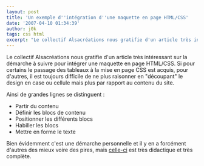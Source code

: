```yaml
---
layout: post
title: 'Un exemple d''intégration d''une maquette en page HTML/CSS'
date: '2007-04-10 01:34:39'
author: j0k
tags: css html
excerpt: "Le collectif Alsacréations nous gratifie d'un article très intéressant sur la démarche à suivre pour intégrer une maquette en page HTML/CSS.     \nSi pour certains le passage des tableaux à la mise en page CSS est acquis, pour d'autres, il est toujours difficile de ne plus raisonner en \"découpant\" le design en case ou cellule mais plus par rapport au      …"
---
```


Le collectif Alsacréations nous gratifie d'un article très intéressant sur la démarche à suivre pour intégrer une maquette en page HTML/CSS.
Si pour certains le passage des tableaux à la mise en page CSS est acquis, pour d'autres, il est toujours difficile de ne plus raisonner en "découpant" le design en case ou cellule mais plus par rapport au contenu du site.

Ainsi de grandes lignes se distinguent :

 * Partir du contenu
 * Définir les blocs de contenu
 * Positionner les différents blocs
 * Habiller les blocs
 * Mettre en forme le texte

Bien évidemment c'est une démarche personnelle et il y en a forcément d'autres des mieux voire des pires, mais [celle-ci](http://blog.alsacreations.com/2007/04/07/344-demarche-integration-html-css) est très didactique et très complète.
